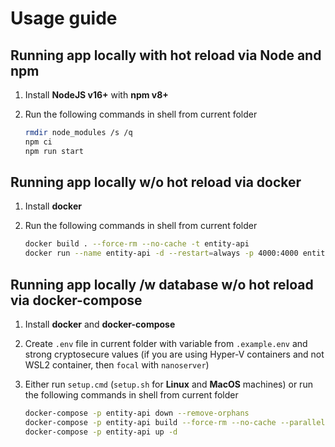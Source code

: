 # Usage guide

## Running app locally with hot reload via Node and npm

1. Install **NodeJS v16+** with **npm v8+**
2. Run the following commands in shell from current folder

    ```bash
    rmdir node_modules /s /q
    npm ci
    npm run start
    ```

## Running app locally w/o hot reload via docker

1. Install **docker**
2. Run the following commands in shell from current folder

    ```bash
    docker build . --force-rm --no-cache -t entity-api
    docker run --name entity-api -d --restart=always -p 4000:4000 entity-api
    ```

## Running app locally /w database w/o hot reload via docker-compose 

1. Install **docker** and **docker-compose**
2. Create `.env` file in current folder with variable from `.example.env` and strong cryptosecure values (if you are using Hyper-V containers and not WSL2 container, then `focal` with `nanoserver`)
3. Either run `setup.cmd` (`setup.sh` for **Linux** and **MacOS** machines) or run the following commands in shell from current folder

    ```bash
    docker-compose -p entity-api down --remove-orphans
    docker-compose -p entity-api build --force-rm --no-cache --parallel
    docker-compose -p entity-api up -d
    ```
